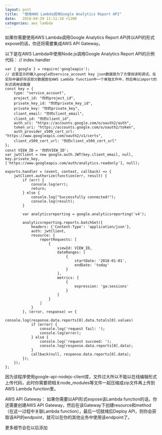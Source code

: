 ```yaml
---
layout: post
title:  "使用AWS Lambda调用Google Analytics Report API"
date:   2018-04-29 11:11:18 +1200
categories: aws lambda
---
```


如果你需要使用AWS Lambda调用Google Analytics Report API并以API的形式expose的话，你还将需要集成AWS API Gateway。

以下是在AWS Lambda中使用Node.js调用Google Analytics Report API的示例代码：
// index.handler

    var { google } = require('googleapis');
    // 这里显示的输入google的service_account key json数据是为了方便阅读和调试，在实际中最好将该部分数据放在AWS Lambda function中一个单独文件中，然后再以import的形式调用该数据
    const key = {
        type: "service_account",
        project_id: "你的project_id",
        private_key_id: "你的private_key_id",
        private_key: "你的private_key",
        client_email: "你的client_email",
        client_id: "你的client_id",
        auth_uri: "https://accounts.google.com/o/oauth2/auth",
        token_uri: "https://accounts.google.com/o/oauth2/token",
        auth_provider_x509_cert_url: "https://www.googleapis.com/oauth2/v1/certs",
        client_x509_cert_url: "你的client_x509_cert_url"
    };
    const VIEW_ID = '你的VIEW_ID';
    var jwtClient = new google.auth.JWT(key.client_email, null, key.private_key, ['https://www.googleapis.com/auth/analytics.readonly'], null);

    exports.handler = (event, context, callback) => {
        jwtClient.authorize(function(err, result) {
            if (err) {
                console.log(err);
                return;
            } else {
                console.log("Successfully connected!");
                console.log(result);
            }

            var analyticsreporting = google.analyticsreporting('v4');

            analyticsreporting.reports.batchGet({
                headers: {'Content-Type': 'application/json'},
                auth: jwtClient,
                resource: {
                    reportRequests: [
                        {
                            viewId: VIEW_ID,
                            dateRanges: [
                                {
                                    startDate: '2018-01-01',
                                    endDate: 'today'
                                }
                            ],
                            metrics: [
                                {
                                    expression: 'ga:sessions'
                                }
                            ]
                        }
                    ]
                }
            }, (error, response) => {
                console.log(response.data.reports[0].data.totals[0].values)
                if (error) {
                    console.log('request fail: ');
                    console.log(error);
                } else {
                    console.log('request succeed: ');
                    console.log(response.data.reports[0].data);
                }
                callback(null, response.data.reports[0].data);
            });
        });
    };

因为该程序使用google-api-nodejs-client库，文件过大所以不能以在线编辑形式上传代码，此时你需要把相关node_modules等文件一起压缩成zip文件再上传到AWS Lambda function里。

AWS API Gateway：
    如果你需要以API形式expose该Lambda function的话，你还需要创建AWS API Gateway，然后在该Gateway下创建resource和method（在这一过程中关联Lambda function），最后一切就绪后Deploy API，则你会获取该API的endpoint，就可以在你的其他业务中使用该endpoint了。

更多细节会在以后添加